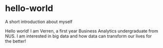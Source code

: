 # hello-world
A short introduction about myself

Hello world! I am Verren, a first year Business Analytics undergraduate from NUS. 
I am interested in big data and how data can transform our lives for the better!

